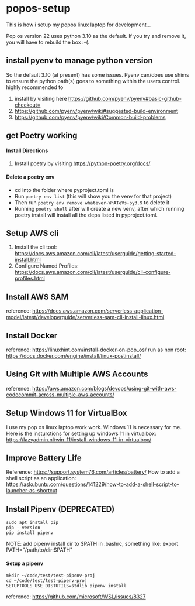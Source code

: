 # popos-setup

This is how i setup my popos linux laptop for development...

Pop os version 22 uses python 3.10 as the default. If you try and remove it, you will have to rebuild the box :-(.

## install pyenv to manage python version
So the default 3.10 (at present) has some issues.  Pyenv can/does use shims to ensure the python path(s) goes to something within the users control. highly recommended to 
1. install by visiting here https://github.com/pyenv/pyenv#basic-github-checkout=
2. https://github.com/pyenv/pyenv/wiki#suggested-build-environment
3. https://github.com/pyenv/pyenv/wiki/Common-build-problems

## get Poetry working

#### Install Directions
1. Install poetry by visiting https://python-poetry.org/docs/


#### Delete a poetry env
- cd into the folder where pyproject.toml is
- Run ```poetry env list``` (this will show you the venv for that project)
- Then run ```poetry env remove whatever-WhATeVs-py3.9``` to delete it
- Running ```poetry shell``` after will create a new venv, after which running poetry install will install all the deps listed in pyproject.toml.


## Setup AWS cli

1. Install the cli tool: https://docs.aws.amazon.com/cli/latest/userguide/getting-started-install.html
2. Configure Named Profiles: https://docs.aws.amazon.com/cli/latest/userguide/cli-configure-profiles.html

## Install AWS SAM

reference: https://docs.aws.amazon.com/serverless-application-model/latest/developerguide/serverless-sam-cli-install-linux.html

## Install Docker

reference: https://linuxhint.com/install-docker-on-pop_os/
run as non root: https://docs.docker.com/engine/install/linux-postinstall/

## Using Git with Multiple AWS Accounts

reference: https://aws.amazon.com/blogs/devops/using-git-with-aws-codecommit-across-multiple-aws-accounts/

## Setup Windows 11 for VirtualBox

I use my pop os linux laptop work work. Windows 11 is necessary for me.  Here is the insturctions for setting up windows 11 in virtualbox: https://lazyadmin.nl/win-11/install-windows-11-in-virtualbox/

## Improve Battery Life

Reference: https://support.system76.com/articles/battery/
How to add a shell script as an application: https://askubuntu.com/questions/141229/how-to-add-a-shell-script-to-launcher-as-shortcut


## Install Pipenv (DEPRECATED)

```
sudo apt install pip
pip --version
pip install pipenv
```
NOTE: add pipenv install dir to $PATH in .bashrc, something like: export PATH="/path/to/dir:$PATH"

#### Setup a pipenv
```
mkdir ~/code/test/test-pipenv-proj
cd ~/code/test/test-pipenv-proj
SETUPTOOLS_USE_DISTUTILS=stdlib pipenv install
```
reference: https://github.com/microsoft/WSL/issues/8327
